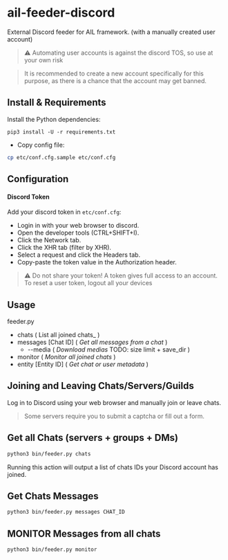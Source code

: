 # ail-feeder-discord

External Discord feeder for AIL framework. (with a manually created user account)

> :warning: Automating user accounts is against the discord TOS, so use at your own risk

>It is recommended to create a new account specifically for this purpose, as there is a chance that the account may get banned.

## Install & Requirements

Install the Python dependencies:

```
pip3 install -U -r requirements.txt
```

- Copy config file:
```bash
cp etc/conf.cfg.sample etc/conf.cfg
```

## Configuration

#### Discord Token

Add your discord token in `etc/conf.cfg`:
  - Login in with your web browser to discord.
  - Open the developer tools (CTRL+SHIFT+I).
  - Click the Network tab.
  - Click the XHR tab (filter by XHR).
  - Select a request and click the Headers tab.
  - Copy-paste the token value in the Authorization header.

> :warning: Do not share your token! A token gives full access to an account. To reset a user token, logout all your devices

## Usage

feeder.py
* chats ( List all joined chats_ )
* messages [Chat ID] ( _Get all messages from a chat_ )
  * --media ( _Download medias_ TODO: size limit + save_dir )
* monitor ( _Monitor all joined chats_ )
* entity [Entity ID] ( _Get chat or user metadata_ )

## Joining and Leaving Chats/Servers/Guilds

Log in to Discord using your web browser and manually join or leave chats.

> Some servers require you to submit a captcha or fill out a form.

## Get all Chats (servers + groups + DMs)
```bash
python3 bin/feeder.py chats 
```
Running this action will output a list of chats IDs your Discord account has joined.

## Get Chats Messages
```bash
python3 bin/feeder.py messages CHAT_ID
```

## MONITOR Messages from all chats
```bash
python3 bin/feeder.py monitor
```
